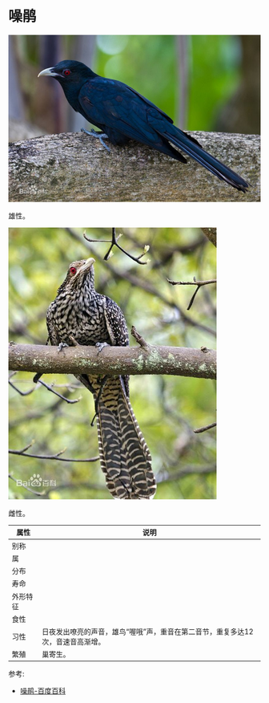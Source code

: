 # 噪鹃

![](01.jpeg)

雄性。

![](02.jpeg)

雌性。

|属性|说明|
| ---- | ---- |
| 别称||
| 属||
| 分布||
| 寿命||
| 外形特征||
| 食性||
| 习性| 日夜发出嘹亮的声音，雄鸟“喔哦”声，重音在第二音节，重复多达12次，音速音高渐增。|
| 繁殖| 巢寄生。|

参考:
- [噪鹃-百度百科](https://baike.baidu.com/item/%E5%99%AA%E9%B9%83/610383?fr=aladdin)
